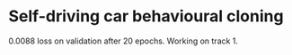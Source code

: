# Self-driving car behavioural cloning

0.0088 loss on validation after 20 epochs.  Working on track 1.